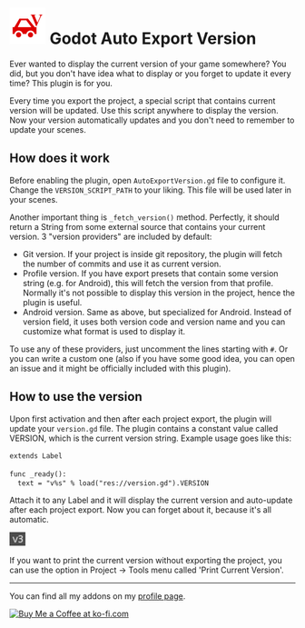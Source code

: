 # <img src="https://github.com/KoBeWi/Godot-Auto-Export-Version/blob/master/Media/Icon.png" width="64" height="64"> Godot Auto Export Version

Ever wanted to display the current version of your game somewhere? You did, but you don't have idea what to display or you forget to update it every time? This plugin is for you.

Every time you export the project, a special script that contains current version will be updated. Use this script anywhere to display the version. Now your version automatically updates and you don't need to remember to update your scenes.

## How does it work

Before enabling the plugin, open `AutoExportVersion.gd` file to configure it. Change the `VERSION_SCRIPT_PATH` to your liking. This file will be used later in your scenes.

Another important thing is `_fetch_version()` method. Perfectly, it should return a String from some external source that contains your current version. 3 "version providers" are included by default:
- Git version. If your project is inside git repository, the plugin will fetch the number of commits and use it as current version.
- Profile version. If you have export presets that contain some version string (e.g. for Android), this will fetch the version from that profile. Normally it's not possible to display this version in the project, hence the plugin is useful.
- Android version. Same as above, but specialized for Android. Instead of version field, it uses both version code and version name and you can customize what format is used to display it.

To use any of these providers, just uncomment the lines starting with `#`. Or you can write a custom one (also if you have some good idea, you can open an issue and it might be officially included with this plugin).

## How to use the version

Upon first activation and then after each project export, the plugin will update your `version.gd` file. The plugin contains a constant value called VERSION, which is the current version string. Example usage goes like this:
```GDScript
extends Label

func _ready():
  text = "v%s" % load("res://version.gd").VERSION
```
Attach it to any Label and it will display the current version and auto-update after each project export. Now you can forget about it, because it's all automatic.

![](https://github.com/KoBeWi/Godot-Auto-Export-Version/blob/master/Media/ReadmeV3.png)

If you want to print the current version without exporting the project, you can use the option in Project -> Tools menu called 'Print Current Version'.

___
You can find all my addons on my [profile page](https://github.com/KoBeWi).

<a href='https://ko-fi.com/W7W7AD4W4' target='_blank'><img height='36' style='border:0px;height:36px;' src='https://cdn.ko-fi.com/cdn/kofi1.png?v=3' border='0' alt='Buy Me a Coffee at ko-fi.com' /></a>
